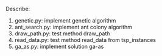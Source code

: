 Describe:
1. genetic.py: implement genetic algorithm
2. ant_search.py: implement ant colony algorithm
3. draw_path.py: test method draw_path
4. read_data.py: test method read_data from tsp_instances
5. ga_as.py: implement solution ga-as 
